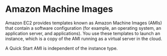 # Amazon Machine Images
Amazon EC2 provides templates known as Amazon Machine Images (AMIs) that contain a software configuration (for example, an operating system, an application server, and applications). You use these templates to launch an instance, which is a copy of the AMI running as a virtual server in the cloud.

A Quick Start AMI is independent of the instance type.
